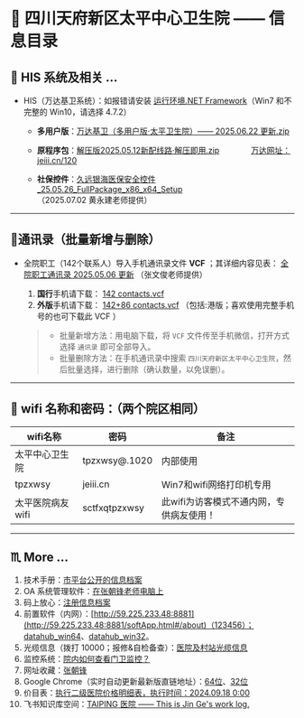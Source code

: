 # 🏥 四川天府新区太平中心卫生院 —— 信息目录

## 💊 HIS 系统及相关 …

- HIS（万达基卫系统）：如报错请安装 <a href="https://dotnet.microsoft.com/zh-cn/download/dotnet-framework" target="_blank" rel="noopener noreferrer">运行环境.NET Framework</a>（Win7 和不完整的 Win10，请选择 4.7.2）

  - **多用户版**：<a href="../../Download/tpzxwsy-HIS-1.html" target="_blank" rel="noopener noreferrer">万达基卫（多用户版·太平卫生院）—— 2025.06.22 更新.zip</a>

  - **原程序包**：<a href="../../Download/tpzxwsy-HIS-2.html" target="_blank" rel="noopener noreferrer">解压版2025.05.12新配线路·解压即用.zip</a>　　　　<a href="../../Download/Wdphisbrowser.html" target="_blank" rel="noopener noreferrer">万达网址：jeiii.cn/120</a>

  - **社保控件**：<a href="../../Download/jiou%20yuan%20yin%20hai.html" target="_blank" rel="noopener noreferrer">久远银海医保安全控件_25.05.26_FullPackage_x86_x64_Setup</a>（2025.07.02 黄永建老师提供）

---

## 📒通讯录（批量新增与删除）

- 全院职工（142个联系人）导入手机通讯录文件 **VCF** ；其详细内容见表： [全院职工通讯录 2025.05.06 更新](template_1.html?md=Markdown/TPZXWSY%20document/sc%20tfxq%20tpzxwsy%20-%20one.md) （张文俊老师提供）

  1. **国行**手机请下载： <a href="../../Other/142 contacts.vcf" target="_blank" rel="noopener noreferrer">142 contacts.vcf</a> 
  2. **外版**手机请下载： <a href="../../Other/142+86 contacts.vcf" target="_blank" rel="noopener noreferrer">142+86 contacts.vcf</a> （包括:港版；喜欢使用完整手机号的也可下载此 VCF ）

  > - 批量新增方法：用电脑下载，将 `VCF` 文件传至手机微信，打开方式选择 `通讯录` 即可全部导入。
  > - 批量删除方法：在手机通讯录中搜索 `四川天府新区太平中心卫生院`，然后批量选择，进行删除（确认数量，以免误删）。

---

## 🛜 wifi 名称和密码：（两个院区相同）

| wifi名称         | 密码          | 备注                                     |
| ---------------- | ------------- | ---------------------------------------- |
| 太平中心卫生院   | tpzxwsy@.1020 | 内部使用                                 |
| tpzxwsy          | jeiii.cn      | Win7和wifi网络打印机专用                 |
| 太平医院病友wifi | sctfxqtpzxwsy | 此wifi为访客模式不通内网，专供病友使用！ |

---

## ♏ More …

1. 技术手册：[市平台公开的信息档案](template_1.html?md=Markdown/TPZXWSY%20document/sc%20tfxq%20tpzxwsy%20-%202025.07.21.md) 
1. OA 系统管理软件：[在张朝锋老师电脑上](template_1.html?md=Markdown/TPZXWSY%20document/sc%20tfxq%20tpzxwsy%20-%20OA.md) 
1. 码上放心：[注册信息档案](template_1.html?md=Markdown/TPZXWSY%20document/sc%20tfxq%20tpzxwsy%20-%20ma%20shang%20fang%20xin.md) 
1. 前置软件（内网）：[http://59.225.233.48:8881](http://59.225.233.48:8881/softApp.html#/about)（123456）；<a href="../../Download/datahub_win64.html" target="_blank" rel="noopener noreferrer">datahub_win64</a>、<a href="../../Download/datahub_win32.html" target="_blank" rel="noopener noreferrer">datahub_win32</a>。
1. 光缆信息（拨打 10000；报修&自检备查）：[医院及村站光缆信息](template_1.html?md=Markdown/TPZXWSY%20document/sc%20tfxq%20tpzxwsy%20-%20two.md) 
1. 监控系统：[院内如何查看门卫监控？](template_1.html?md=Markdown/TPZXWSY%20document/sc%20tfxq%20tpzxwsy%20-%20three.md) 
1. 网址收藏：[张朝锋](template_1.html?md=Markdown/TPZXWSY%20document/sc%20tfxq%20tpzxwsy%20-%20zhang%20chao%20feng.md) 
1. Google Chrome（实时自动更新最新版直链地址）：[64位](http://redirector.gvt1.com/edgedl/chrome/install/GoogleChromeStandaloneEnterprise64.msi)、[32位](http://redirector.gvt1.com/edgedl/chrome/install/GoogleChromeStandaloneEnterprise.msi) 
1. 价目表：<a href="https://jeiii.cn/114" target="_blank" rel="noopener noreferrer">执行二级医院价格明细表，执行时间：2024.09.18  0:00</a> 
1. 飞书知识库空间：[TAIPING 医院 —— This is Jin Ge's work log.](https://tfxqtpzxwsy.feishu.cn/wiki/JWEMwfYzni2RbqkUZEXcqEMknMe) 
